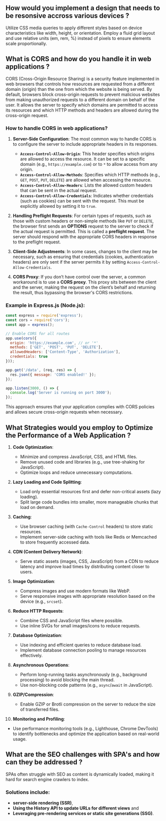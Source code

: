 ## How would you implement a design that needs to be resonsive accross various devices ?
Utilize CSS media queries to apply different styles based on device characteristics like width, height, or orientation. Employ a fluid grid layout and use relative units (em, rem, %) instead of pixels to ensure elements scale proportionally.

## What is CORS and how do you handle it in web applications ?
CORS (Cross-Origin Resource Sharing) is a security feature implemented in web browsers that controls how resources are requested from a different domain (origin) than the one from which the website is being served. By default, browsers block cross-origin requests to prevent malicious websites from making unauthorized requests to a different domain on behalf of the user. It allows the server to specify which domains are permitted to access its resources and which HTTP methods and headers are allowed during the cross-origin request.

### How to handle CORS in web applications?

1. **Server-Side Configuration**: The most common way to handle CORS is to configure the server to include appropriate headers in its responses.
   - **`Access-Control-Allow-Origin`**: This header specifies which origins are allowed to access the resource. It can be set to a specific domain (e.g., `https://example.com`) or to `*` to allow access from any origin.
   - **`Access-Control-Allow-Methods`**: Specifies which HTTP methods (e.g., `GET`, `POST`, `PUT`, `DELETE`) are allowed when accessing the resource.
   - **`Access-Control-Allow-Headers`**: Lists the allowed custom headers that can be sent in the actual request.
   - **`Access-Control-Allow-Credentials`**: Indicates whether credentials (such as cookies) can be sent with the request. This must be explicitly allowed by setting it to `true`.

2. **Handling Preflight Requests**: For certain types of requests, such as those with custom headers or non-simple methods like `PUT` or `DELETE`, the browser first sends an **OPTIONS** request to the server to check if the actual request is permitted. This is called a **preflight request**. The server should respond with the appropriate CORS headers in response to the preflight request.

3. **Client-Side Adjustments**: In some cases, changes to the client may be necessary, such as ensuring that credentials (cookies, authentication headers) are only sent if the server permits it by setting `Access-Control-Allow-Credentials`.

4. **CORS Proxy**: If you don’t have control over the server, a common workaround is to use a **CORS proxy**. This proxy sits between the client and the server, making the request on the client’s behalf and returning the result, thus bypassing the browser's CORS restrictions.

### Example in Express.js (Node.js):

```javascript
const express = require('express');
const cors = require('cors');
const app = express();

// Enable CORS for all routes
app.use(cors({
  origin: 'https://example.com', // or '*'
  methods: ['GET', 'POST', 'PUT', 'DELETE'],
  allowedHeaders: ['Content-Type', 'Authorization'],
  credentials: true
}));

app.get('/data', (req, res) => {
  res.json({ message: 'CORS enabled!' });
});

app.listen(3000, () => {
  console.log('Server is running on port 3000');
});
```

This approach ensures that your application complies with CORS policies and allows secure cross-origin requests when necessary.

## What Strategies would you employ to Optimize the Performance of a Web Application ?

1. **Code Optimization**: 
   - Minimize and compress JavaScript, CSS, and HTML files.
   - Remove unused code and libraries (e.g., use tree-shaking for JavaScript).
   - Optimize loops and reduce unnecessary computations.

2. **Lazy Loading and Code Splitting**:
   - Load only essential resources first and defer non-critical assets (lazy loading).
   - Split large code bundles into smaller, more manageable chunks that load on demand.

3. **Caching**:
   - Use browser caching (with `Cache-Control` headers) to store static resources.
   - Implement server-side caching with tools like Redis or Memcached to store frequently accessed data.

4. **CDN (Content Delivery Network)**:
   - Serve static assets (images, CSS, JavaScript) from a CDN to reduce latency and improve load times by distributing content closer to users.

5. **Image Optimization**:
   - Compress images and use modern formats like WebP.
   - Serve responsive images with appropriate resolution based on the device (e.g., `srcset`).

6. **Reduce HTTP Requests**:
   - Combine CSS and JavaScript files where possible.
   - Use inline SVGs for small images/icons to reduce requests.

7. **Database Optimization**:
   - Use indexing and efficient queries to reduce database load.
   - Implement database connection pooling to manage resources effectively.

8. **Asynchronous Operations**:
   - Perform long-running tasks asynchronously (e.g., background processing) to avoid blocking the main thread.
   - Use non-blocking code patterns (e.g., `async`/`await` in JavaScript).

9. **GZIP/Compression**:
   - Enable GZIP or Brotli compression on the server to reduce the size of transferred files.

10. **Monitoring and Profiling**:
   - Use performance monitoring tools (e.g., Lighthouse, Chrome DevTools) to identify bottlenecks and optimize the application based on real-world usage.

## What are the SEO challenges with SPA's and how can they be addressed ?
SPAs often struggle with SEO as content is dynamically loaded, making it hard for search engine crawlers to index. 
### Solutions include:
- **server-side rendering (SSR)**,
- **Using the History API to update URLs for different views** and 
- **Leveraging pre-rendering services or static site generations (SSG)**.

